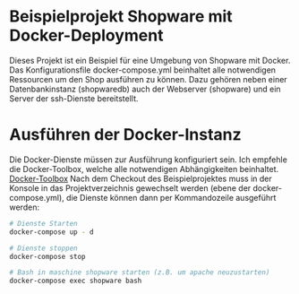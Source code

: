 Beispielprojekt Shopware mit Docker-Deployment
======================================================
Dieses Projekt ist ein Beispiel für eine Umgebung von Shopware mit Docker.
Das Konfigurationsfile docker-compose.yml beinhaltet alle notwendigen Ressourcen um den Shop ausführen zu können. Dazu gehören neben einer Datenbankinstanz (shopwaredb) auch der Webserver (shopware) und ein Server der ssh-Dienste bereitstellt.

Ausführen der Docker-Instanz
======================================================
Die Docker-Dienste müssen zur Ausführung konfiguriert sein. Ich empfehle die Docker-Toolbox, welche alle notwendigen Abhängigkeiten beinhaltet. [Docker-Toolbox](https://www.docker.com/products/docker-toolbox)
Nach dem Checkout des Beispielprojektes muss in der Konsole in das Projektverzeichnis gewechselt werden (ebene der docker-compose.yml), die Dienste können dann per Kommandozeile ausgeführt werden:
```bash
# Dienste Starten
docker-compose up - d

# Dienste stoppen
docker-compose stop

# Bash in maschine shopware starten (z.B. um apache neuzustarten)
docker-compose exec shopware bash

```
